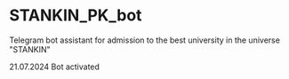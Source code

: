 # STANKIN_PK_bot
Telegram bot assistant for admission to the best university in the universe "STANKIN"

21.07.2024 Bot activated